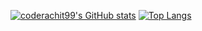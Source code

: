 [![coderachit99's GitHub stats](https://github-readme-stats.vercel.app/api?username=coderachit99)](https://github.com/anuraghazra/github-readme-stats)
[![Top Langs](https://github-readme-stats.vercel.app/api/top-langs/?username=coderachit99)](https://github.com/coderachit99/github-readme-stats)
